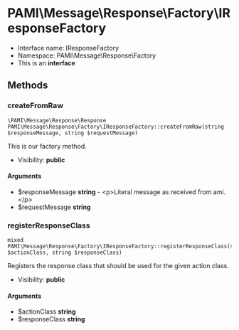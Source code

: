 PAMI\Message\Response\Factory\IResponseFactory
===============






* Interface name: IResponseFactory
* Namespace: PAMI\Message\Response\Factory
* This is an **interface**






Methods
-------


### createFromRaw

    \PAMI\Message\Response\Response PAMI\Message\Response\Factory\IResponseFactory::createFromRaw(string $responseMessage, string $requestMessage)

This is our factory method.



* Visibility: **public**


#### Arguments
* $responseMessage **string** - &lt;p&gt;Literal message as received from ami.&lt;/p&gt;
* $requestMessage **string**



### registerResponseClass

    mixed PAMI\Message\Response\Factory\IResponseFactory::registerResponseClass(string $actionClass, string $responseClass)

Registers the response class that should be used for the given action class.



* Visibility: **public**


#### Arguments
* $actionClass **string**
* $responseClass **string**


